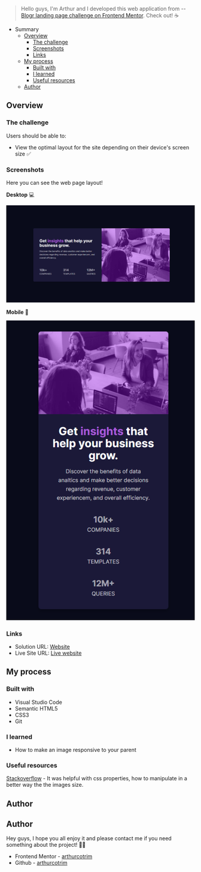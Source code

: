 > Hello guys, I'm Arthur and I developed this web application from --
[Blogr landing page challenge on Frontend Mentor](https://www.frontendmentor.io/challenges/stats-preview-card-component-8JqbgoU62). Check out! ☕

- Summary
    - [Overview](#overview)
        - [The challenge](#the-challenge)
        - [Screenshots](#screenshots)
        - [Links](#links)
    - [My process](#my-process)
        - [Built with](#built-with)
        - [I learned](#what-i-learned)
        - [Useful resources](#useful-resources)
    - [Author](#author)

## Overview

### The challenge

Users should be able to:

- View the optimal layout for the site depending on their device's screen size ✅

### Screenshots

Here you can see the web page layout!

__Desktop__ 💻

![](./screenshots/desktop.png)

__Mobile__ 📱

![](./screenshots/mobile.png)

### Links

- Solution URL: [Website](https://arthurcotrim.github.io/stats_preview-card/)
- Live Site URL: [Live website](https://youtu.be/7D6YNwmWqMM)

## My process

### Built with

- Visual Studio Code
- Semantic HTML5
- CSS3
- Git 

### I learned

* How to make an image responsive to your parent

### Useful resources

[Stackoverflow](https://stackoverflow.com/) - It was helpful with css properties, how to manipulate in a better way the the images size.

## Author

## Author

Hey guys, I hope you all enjoy it and please contact me if you need something about the project! 🐱‍👤

- Frontend Mentor - [arthurcotrim](https://www.frontendmentor.io/profile/arthurcotrim)
- Github - [arthurcotrim](https://github.com/arthurcotrim)
